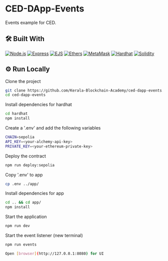 # CED-DApp-Events

Events example for CED.

## 🛠 Built With

[![Node.js](https://img.shields.io/badge/node.js-olivedrab?style=for-the-badge&logo=node.js&logoColor=white)](https://nodejs.org/en/)
[![Express](https://img.shields.io/badge/express-olivedrab?style=for-the-badge&logo=express&logoColor=white)](https://expressjs.com/)
[![EJS](https://img.shields.io/badge/ejs-orange?style=for-the-badge&logo=javascript&logoColor=white)](https://ejs.co/)
[![Ethers](https://img.shields.io/badge/ethers-darkslategray?style=for-the-badge&logo=ethereum&logoColor=white)](https://docs.ethers.org/v6/)
[![MetaMask](https://img.shields.io/badge/metamask-darkslategray?style=for-the-badge&logo=ethereum&logoColor=white)](https://metamask.io/)
[![Hardhat](https://img.shields.io/badge/hardhat-darkslategray?style=for-the-badge&logo=ethereum&logoColor=white)](https://hardhat.org/)
[![Solidity](https://img.shields.io/badge/solidity-sienna?style=for-the-badge&logo=solidity&logoColor=white)](https://soliditylang.org/)

## ⚙️ Run Locally

Clone the project

```bash
git clone https://github.com/Kerala-Blockchain-Academy/ced-dapp-events.git
cd ced-dapp-events
```

Install dependencies for hardhat

```bash
cd hardhat
npm install
```

Create a '.env' and add the following variables

```bash
CHAIN=sepolia
API_KEY=<your-alchemy-api-key>
PRIVATE_KEY=<your-ethereum-private-key>
```

Deploy the contract

```bash
npm run deploy:sepolia
```

Copy '.env' to app

```bash
cp .env ../app/
```

Install dependencies for app

```bash
cd .. && cd app/
npm install
```

Start the application

```bash
npm run dev
```

Start the event listener (new terminal)

```bash
npm run events

Open [browser](http://127.0.0.1:8080) for UI
